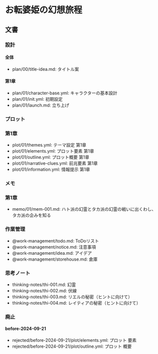# お転婆姫の幻想旅程
## 文書
### 設計
#### 全体
- plan/00/title-idea.md: タイトル案


#### 第1章
- plan/01/character-base.yml: キャラクターの基本設計
- plan/01/init.yml:           初期設定
- plan/01/launch.md:          立ち上げ


### プロット
### 第1章
- plot/01/themes.yml:          テーマ設定 第1章
- plot/01/elements.yml:        プロット要素 第1章
- plot/01/outline.yml:         プロット概要 第1章
- plot/01/narrative-clues.yml: 前兆要素 第1章
- plot/01/information.yml:     情報提示 第1章


### メモ
### 第1章
- memo/01/mem-001.md: ハト派の幻霊とタカ派の幻霊の戦いに出くわし、タカ派の企みを知る


### 作業管理
- @work-management/todo.md:       ToDoリスト
- @work-management/notice.md:     注意事項
- @work-management/idea.md:       アイデア
- @work-management/storehouse.md: 倉庫


### 思考ノート
- thinking-notes/thi-001.md: 幻霊
- thinking-notes/thi-002.md: 伏線
- thinking-notes/thi-003.md: リエルの秘密（ヒントに向けて）
- thinking-notes/thi-004.md: レイティアの秘密（ヒントに向けて）


### 廃止
#### before-2024-09-21
- rejected/before-2024-09-21/plot/elements.yml: プロット 要素
- rejected/before-2024-09-21/plot/outline.yml:  プロット 概要
